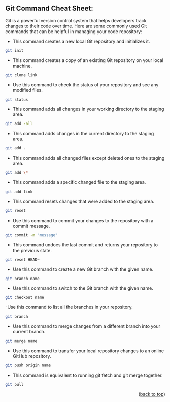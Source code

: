 <a name="readme-top"></a>
## Git Command Cheat Sheet:

Git is a powerful version control system that helps developers track changes to their code over time. Here are some commonly used Git commands that can be helpful in managing your code repository:

- This command creates a new local Git repository and initializes it.

```sh
git init
```

- This command creates a copy of an existing Git repository on your local machine.

```sh
git clone link
```

- Use this command to check the status of your repository and see any modified files.

```sh
git status
```

- This command adds all changes in your working directory to the staging area.

```sh
git add -all
```

- This command adds changes in the current directory to the staging area.

```sh
git add .
```

- This command adds all changed files except deleted ones to the staging area.

```sh
git add \*
```

- This command adds a specific changed file to the staging area.

```sh
git add link
```

- This command resets changes that were added to the staging area.

```sh
git reset
```

- Use this command to commit your changes to the repository with a commit message.

```sh
git commit -m "message"
```

- This command undoes the last commit and returns your repository to the previous state.

```sh
git reset HEAD~
```

- Use this command to create a new Git branch with the given name.

```sh
git branch name
```

- Use this command to switch to the Git branch with the given name.

```sh
git checkout name
```

-Use this command to list all the branches in your repository.

```sh
git branch
```

- Use this command to merge changes from a different branch into your current branch.

```sh
git merge name
```

- Use this command to transfer your local repository changes to an online GitHub repository.

```sh
git push origin name
```

- This command is equivalent to running git fetch and git merge together.

```sh
git pull
```

<p align="right">(<a href="#readme-top">back to top</a>)</p>

